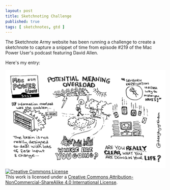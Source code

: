 ```yaml
---
layout: post
title: Sketchnoting Challenge
published: true
tags: [ sketchnotes, gtd ]
---
```


The Sketchnote Army website has been running a challenge to create a 
sketchnote to capture a snippet of time from episode #219 of the Mac 
Power User's podcast featuring David Allen. 

Here's my entry:

<img src="/img/posts/sketchnoting-challenge/mac-power-users-hifi.png" class="img-responsive" alt="sketchnote" />

<a rel="license" href="http://creativecommons.org/licenses/by-nc-sa/4.0/">
<img alt="Creative Commons License" style="border-width:0" src="https://i.creativecommons.org/l/by-nc-sa/4.0/88x31.png" />
</a>
<br />
This work is licensed under a <a rel="license" href="http://creativecommons.org/licenses/by-nc-sa/4.0/">Creative Commons Attribution-NonCommercial-ShareAlike 4.0 International License</a>.




